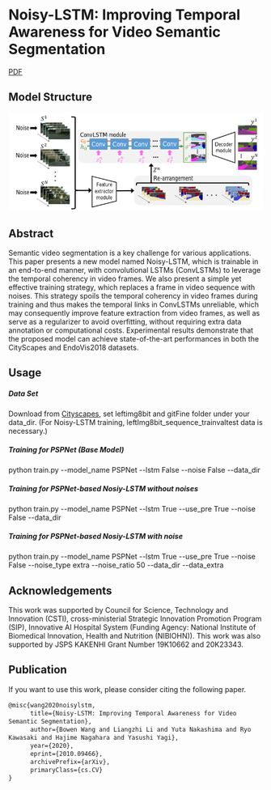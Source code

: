 # Noisy-LSTM: Improving Temporal Awareness for Video Semantic Segmentation 
[PDF](https://arxiv.org/abs/2010.09466)

## Model Structure
![Structure Figure](figs/overview.png)

## Abstract
Semantic video segmentation is a key challenge for various applications. This paper presents a new model named Noisy-LSTM, which is trainable in an end-to-end manner, with convolutional LSTMs (ConvLSTMs) to leverage the temporal coherency in video frames. We also present a simple yet effective training strategy, which replaces a frame in video sequence with noises. This strategy spoils the temporal coherency in video frames during training and thus makes the temporal links in ConvLSTMs unreliable, which may consequently improve feature extraction from video frames, as well as serve as a regularizer to avoid overfitting, without requiring extra data annotation or computational costs. Experimental results demonstrate that the proposed model can achieve state-of-the-art performances in both the CityScapes and EndoVis2018 datasets. 

## Usage

##### Data Set
Download from [Cityscapes](https://www.cityscapes-dataset.com/), set leftimg8bit and gitFine folder under your data_dir.
(For Noisy-LSTM training, leftImg8bit_sequence_trainvaltest data is necessary.)

##### Training for PSPNet (Base Model)
python train.py --model_name PSPNet --lstm False --noise False --data_dir

##### Training for PSPNet-based Nosiy-LSTM without noises
python train.py --model_name PSPNet --lstm True --use_pre True --noise False --data_dir

##### Training for PSPNet-based Nosiy-LSTM with noise
python train.py --model_name PSPNet --lstm True --use_pre True --noise False --noise_type extra --noise_ratio 50 --data_dir --data_extra

## Acknowledgements
This work was supported by Council for Science, Technology and Innovation (CSTI), cross-ministerial Strategic Innovation Promotion Program (SIP), Innovative AI Hospital System (Funding Agency: National Institute of Biomedical Innovation, Health and Nutrition (NIBIOHN)). This work was also supported by JSPS KAKENHI Grant Number 19K10662 and 20K23343.

## Publication
If you want to use this work, please consider citing the following paper.
```
@misc{wang2020noisylstm,
      title={Noisy-LSTM: Improving Temporal Awareness for Video Semantic Segmentation}, 
      author={Bowen Wang and Liangzhi Li and Yuta Nakashima and Ryo Kawasaki and Hajime Nagahara and Yasushi Yagi},
      year={2020},
      eprint={2010.09466},
      archivePrefix={arXiv},
      primaryClass={cs.CV}
}
```
